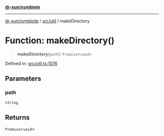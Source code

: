 [**@-xun/symbiote**](../../../README.md)

***

[@-xun/symbiote](../../../README.md) / [src/util](../README.md) / makeDirectory

# Function: makeDirectory()

> **makeDirectory**(`path`): `Promise`\<`void`\>

Defined in: [src/util.ts:1076](https://github.com/Xunnamius/symbiote/blob/eabdf496b63a01bba079125634c7ec566eb20891/src/util.ts#L1076)

## Parameters

### path

`string`

## Returns

`Promise`\<`void`\>
